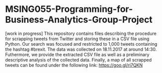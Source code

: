 # MSING055-Programming-for-Business-Analytics-Group-Project

[work in progress]
This repository contains files describing the procedure for scrapping tweets from Twitter and storing these in a CSV file using Python. Our search was focused and restricted to 1,000 tweets containing the hashtag #brexit. The data was collected on 18.11.2017 at around 14:30. Futhermore, we provide the extracted CSV file as well as a preliminary descriptive analysis of the collected data. Finally, a map of all scrapped tweets can be found under the following link: https://goo.gl/ri7QKN


